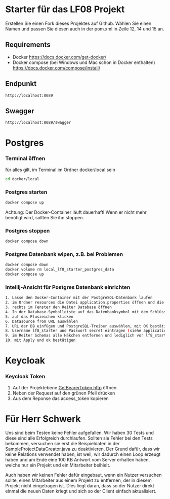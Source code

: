 # Starter für das LF08 Projekt

Erstellen Sie einen Fork dieses Projektes auf Github. Wählen Sie einen Namen und passen Sie diesen auch in der pom.xml in Zeile 12, 14 und 15 an.

## Requirements
* Docker https://docs.docker.com/get-docker/
* Docker compose (bei Windows und Mac schon in Docker enthalten) https://docs.docker.com/compose/install/

## Endpunkt
```
http://localhost:8089
```
## Swagger
```
http://localhost:8089/swagger
```


# Postgres
### Terminal öffnen
für alles gilt, im Terminal im Ordner docker/local sein
```bash
cd docker/local
```
### Postgres starten
```bash
docker compose up
```
Achtung: Der Docker-Container läuft dauerhaft! Wenn er nicht mehr benötigt wird, sollten Sie ihn stoppen.

### Postgres stoppen
```bash
docker compose down
```

### Postgres Datenbank wipen, z.B. bei Problemen
```bash
docker compose down
docker volume rm local_lf8_starter_postgres_data
docker compose up
```

### Intellij-Ansicht für Postgres Datenbank einrichten
```bash
1. Lasse den Docker-Container mit der PostgreSQL-Datenbank laufen
2. im Ordner resources die Datei application.properties öffnen und die URL der Datenbank kopieren
3. rechts im Fenster den Reiter Database öffnen
4. In der Database-Symbolleiste auf das Datenbanksymbol mit dem Schlüssel klicken
5. auf das Pluszeichen klicken
6. Datasource from URL auswählen
7. URL der DB einfügen und PostgreSQL-Treiber auswählen, mit OK bestätigen
8. Username lf8_starter und Passwort secret eintragen (siehe application.properties), mit Apply bestätigen
9. im Reiter Schemas alle Häkchen entfernen und lediglich vor lf8_starter_db und public Häkchen setzen
10. mit Apply und ok bestätigen 
```
# Keycloak

### Keycloak Token
1. Auf der Projektebene [GetBearerToken.http](./GetBearerToken.http) öffnen.
2. Neben der Request auf den grünen Pfeil drücken
3. Aus dem Reponse das access_token kopieren

# Für Herr Schwerk
Uns sind beim Testen keine Fehler aufgefallen. Wir haben 30 Tests und diese sind alle Erfolgreich durchlaufen. Sollten sie Fehler bei den Tests bekommen,
versuchen sie erst die Beispieldaten in der SampleProjectDataCreator.java zu deaktivieren. Der Grund dafür, dass wir keine Relations verwendet haben, ist weil,
wir dadurch einen Loop erzeugt haben und am Ende eine 100 KB Antwort vom Server erhalten haben, welche nur ein Projekt und ein Mitarbeiter beihielt.

Auch haben wir keinen Fehler dafür eingebaut, wenn ein Nutzer versuchen sollte, einen Mitarbeiter aus einem Projekt zu entfernen, der in diesem Projekt nicht eingetragen ist.
Dies liegt daran, dass so der Nutzer direkt einmal die neuen Daten kriegt und sich so der Client einfach aktualisiert.